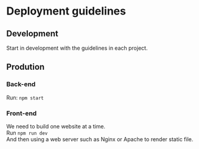 # Deployment guidelines
## Development
Start in development with the guidelines in each project.

## Prodution
### Back-end

Run: `npm start`
### Front-end
We need to build one website at a time.  
Run `npm run dev`  
And then using a web server such as Nginx or Apache to render static file.
